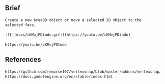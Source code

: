 ## Brief
	Create a new Area3D object or move a selected 3D object to the selected face.

    [![](docs/cKMojPDtndo.gif)](https://youtu.be/cKMojPDtndo)

	https://youtu.be/cKMojPDtndo

## References
	https://github.com/remorse107/vertexsnap/blob/master/addons/vertexsnap/plugin.gd
	https://docs.godotengine.org/en/stable/index.html


